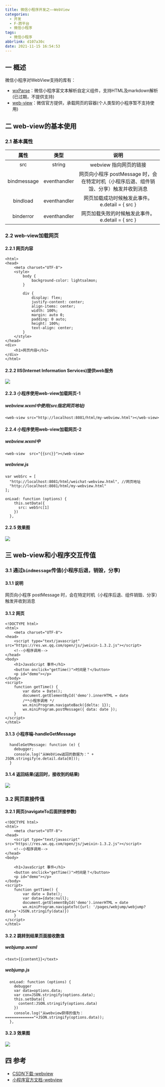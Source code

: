 ```yaml
---
title: 微信小程序开发之——WebView
categories:
  - 开发
  - F-跨平台
  - 微信小程序
tags:
  - 微信小程序
abbrlink: d107a30c
date: 2021-11-15 16:54:53
---
```

## 一 概述

微信小程序对WebView支持的库有：

* [wxParse][00]：微信小程序富文本解析自定义组件，支持HTML及markdown解析(已过期，不提供支持)
* [web-view][01]：微信官方提供，承载网页的容器(个人类型的小程序暂不支持使用)

<!--more-->

## 二 web-view的基本使用

### 2.1 基本属性

|    属性     |     类型     |                             说明                             |
| :---------: | :----------: | :----------------------------------------------------------: |
|     src     |    string    |                    webview 指向网页的链接                    |
| bindmessage | eventhandler | 网页向小程序 postMessage 时，会在特定时机（小程序后退、组件销毁、分享）触发并收到消息 |
|  bindload   | eventhandler |        网页加载成功时候触发此事件。e.detail = { src }        |
|  binderror  | eventhandler |       网页加载失败的时候触发此事件。e.detail = { src }       |

### 2.2 web-view加载网页

#### 2.2.1 网页内容

```
<html>
<head>
    <meta charset="UTF-8">
    <style>
        body {
            background-color: lightsalmon;
        }

        div {
            display: flex;
            justify-content: center;
            align-items: center;
            width: 100%;
            margin: auto 0;
            padding: 0 auto;
            height: 100%;
            text-align: center;
        }
    </style>
</head>
<div>
    <h1>网页内容</h1>
</div>
</html>
```

#### 2.2.2 IIS(Internet Information Services)提供web服务
![][1]

#### 2.2.3 小程序使用web-view加载网页-1

##### webview.wxml中使用(src指定网页地址)

```
<web-view src="http://localhost:8081/html/my-webview.html"></web-view>
```

#### 2.2.4 小程序使用web-view加载网页-2

##### webview.wxml中

```
<web-view  src="{{src}}"></web-view>
```

##### webview.js

```
var webSrc = [
  "http://localhost:8081/html/weichat-webview.html", //网页地址
  "http://localhost:8081/html/my-webview.html"
];

onLoad: function (options) {
    this.setData({
      src: webSrc[1]
    })
  },
```

#### 2.2.5 效果图
![][2]

## 三 web-view和小程序交互传值

### 3.1 通过`bindmessage`传值(小程序后退，销毁，分享)

#### 3.1.1 说明

网页向小程序 postMessage 时，会在特定时机（小程序后退、组件销毁、分享）触发并收到消息

#### 3.1.2 网页

```
<!DOCTYPE html>
<html>
    <meta charset="UTF-8">
<head>
    <script type="text/javascript" src="https://res.wx.qq.com/open/js/jweixin-1.3.2.js"></script>
    <!--小程序调用-->
</head>
<body>
    <h1>JavaScript 事件</h1>
    <button onclick="getTime()">时间是？</button>
    <p id="demo"></p>
</body>
<script>
    function getTime() {
        var date = Date();
        document.getElementById('demo').innerHTML = date
        /**小程序调用 */
        wx.miniProgram.navigateBack({delta: 1}); 
        wx.miniProgram.postMessage({ data: date });
    }
</script>
</html>
```

#### 3.1.3 小程序端-handleGetMessage

```
  handleGetMessage: function (e) {
    debugger;
    console.log("从WebView返回的数据为：" + JSON.stringify(e.detail.data[0]));
  }
```

#### 3.1.4 返回结果(返回时，接收到的结果)
![][3]

### 3.2 网页直接传值

#### 3.2.1 网页(navigateTo后面拼接参数)

```
<!DOCTYPE html>
<html>
    <meta charset="UTF-8">
<head>
    <script type="text/javascript" src="https://res.wx.qq.com/open/js/jweixin-1.3.2.js"></script>
    <!--小程序调用-->
</head>
<body>

    <h1>JavaScript 事件</h1>
    <button onclick="getTime()">时间是？</button>
    <p id="demo"></p>
</body>
<script>
    function getTime() {
        var date = Date();
        var data={date:null};
        document.getElementById('demo').innerHTML = date
        wx.miniProgram.navigateTo({url: '/pages/webjump/webjump?data='+JSON.stringify(data)})
    }
</script>
</html>
```

#### 3.2.2 跳转到结果页面接收数值

##### webjump.wxml

```
<text>{{content}}</text>
```

##### webjump.js

```
  onLoad: function (options) {
    debugger
    var data=options.data;
    var con=JSON.stringify(options.data);
    this.setData({
      content:JSON.stringify(options.data)
    })
    console.log("从webview获得的值为：============="+JSON.stringify(options.data));
  },
```

#### 3.2.3 效果图
![][4]

## 四 参考
* [CSDN下载-webview](https://download.csdn.net/download/Calvin_zhou/42466860)
* [小程序官方文档-webview](https://developers.weixin.qq.com/miniprogram/dev/component/web-view.html)



[00]:https://github.com/icindy/wxParse
[01]:https://developers.weixin.qq.com/miniprogram/dev/component/web-view.html
[1]:https://cdn.jsdelivr.net/gh/pgzxc/cdn@master/blog-wechat/wechat-webview-iis-service.png
[2]:https://cdn.jsdelivr.net/gh/pgzxc/cdn@master/blog-wechat/wechat-webview-basic-use.png
[3]:https://cdn.jsdelivr.net/gh/pgzxc/cdn@master/blog-wechat/wechat-webview-handleGetMessage.png
[4]:https://cdn.jsdelivr.net/gh/pgzxc/cdn@master/blog-wechat/wechat-webview-jump-param.gif
